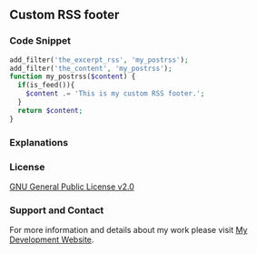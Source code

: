 ## Custom RSS footer

### Code Snippet

```php
add_filter('the_excerpt_rss', 'my_postrss');
add_filter('the_content', 'my_postrss');
function my_postrss($content) {
  if(is_feed()){
    $content .= 'This is my custom RSS footer.';
  }
  return $content;
}
```
### Explanations

### License

[GNU General Public License v2.0](https://github.com/dedewiweka/snippets/blob/main/LICENSE)

### Support and Contact

For more information and details about my work please visit [My Development Website](https://dede.wiweka.com/development).